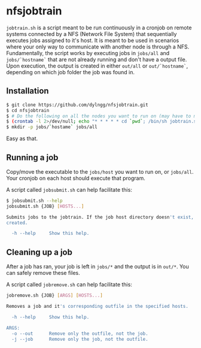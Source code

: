 # nfsjobtrain

`jobtrain.sh` is a script meant to be run continuously in a cronjob on remote systems connected by a NFS (Network File System) that sequentially executes jobs assigned to it's host. It is meant to be used in scenarios where your only way to communicate with another node is through a NFS. Fundamentally, the script works by executing jobs in `jobs/all` and `` jobs/`hostname` `` that are not already running and don't have a output file. Upon execution, the output is created in either `out/all` or `` out/`hostname` ``, depending on which job folder the job was found in.

## Installation

```bash
$ git clone https://github.com/dylngg/nfsjobtrain.git
$ cd nfsjobtrain
$ # Do the following on all the nodes you want to run on (may have to modify "`pwd`")
$ (crontab -l 2>/dev/null; echo "* * * * * cd `pwd`; /bin/sh jobtrain.sh") | crontab -
$ mkdir -p jobs/`hostame` jobs/all
```

Easy as that.

## Running a job

Copy/move the executable to the `jobs/host` you want to run on, or `jobs/all`. Your cronjob on each host should execute that program.

A script called `jobsubmit.sh` can help facilitate this:

```bash
$ jobsubmit.sh --help
jobsubmit.sh {JOB} [HOSTS...]

Submits jobs to the jobtrain. If the job host directory doesn't exist, it is
created.

  -h --help		Show this help.
```

## Cleaning up a job

After a job has ran, your job is left in `jobs/*` and the output is in `out/*`. You can safely remove these files.

A script called `jobremove.sh` can help facilitate this:

```bash
jobremove.sh {JOB} [ARGS] [HOSTS...]

Removes a job and it's corresponding outfile in the specified hosts.

  -h --help		Show this help.

ARGS:
  -o --out		Remove only the outfile, not the job.
  -j --job		Remove only the job, not the outfile.
```

